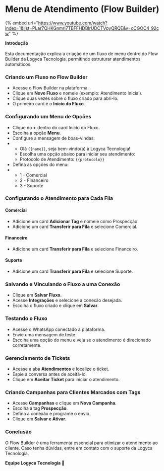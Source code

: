 # Menu de Atendimento (Flow Builder)



{% embed url="https://www.youtube.com/watch?index=1&list=PLar7QHKGnmri7TBFFHDBIrUDCTVpyQRQE&v=oCGOC4_92cw" %}

**Introdução**\
\
Esta documentação explica a criação de um fluxo de menu dentro do Flow Builder da Logyca Tecnologia, permitindo estruturar atendimentos automáticos.

### Criando um Fluxo no Flow Builder

* Acesse o Flow Builder na plataforma.
* Clique em **Novo Fluxo** e nomeie (exemplo: Atendimento Inicial).
* Clique duas vezes sobre o fluxo criado para abri-lo.
* O primeiro card é o **Início do Fluxo**.

### Configurando um Menu de Opções

* Clique no **+** dentro do card Início do Fluxo.
* Escolha a opção **Menu**.
* Configure a mensagem de boas-vindas:
*
  * Olá `{{name}}`, seja bem-vindo(a) à Logyca Tecnologia!
  * Escolha uma opção abaixo para iniciar seu atendimento:
  * Protocolo de Atendimento: `{{protocolo}}`
* Defina as opções do menu:
*
  * 1 - Comercial
  * 2 - Financeiro
  * 3 - Suporte

### Configurando o Atendimento para Cada Fila

#### Comercial

* Adicione um card **Adicionar Tag** e nomeie como Prospecção.
* Adicione um card **Transferir para Fila** e selecione Comercial.

#### Financeiro

* Adicione um card **Transferir para Fila** e selecione Financeiro.

#### Suporte

* Adicione um card **Transferir para Fila** e selecione Suporte.

### Salvando e Vinculando o Fluxo a uma Conexão

* Clique em **Salvar Fluxo**.
* Acesse **Integrações** e selecione a conexão desejada.
* Escolha o fluxo criado e clique em **Salvar**.

### Testando o Fluxo

* Acesse o WhatsApp conectado à plataforma.
* Envie uma mensagem de teste.
* Escolha uma opção do menu e veja se o atendimento é direcionado corretamente.

### Gerenciamento de Tickets

* Acesse a aba **Atendimentos** e localize o ticket.
* Espie a conversa antes de aceitá-lo.
* Clique em **Aceitar Ticket** para iniciar o atendimento.

### Criando Campanhas para Clientes Marcados com Tags

* Acesse **Campanhas** e clique em **Nova Campanha**.
* Escolha a tag **Prospecção**.
* Defina a conexão e programe o envio.
* Clique em **Salvar e Ativar**.

### Conclusão

O Flow Builder é uma ferramenta essencial para otimizar o atendimento ao cliente. Caso tenha dúvidas, entre em contato com o suporte da Logyca Tecnologia.

**Equipe Logyca Tecnologia 🚀**
